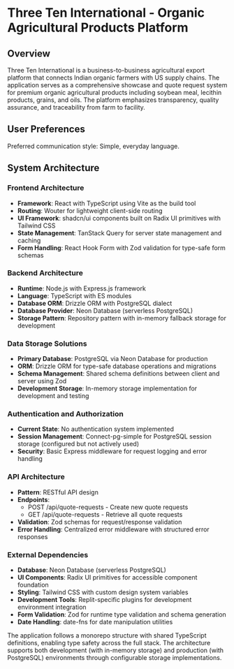 # Three Ten International - Organic Agricultural Products Platform

## Overview

Three Ten International is a business-to-business agricultural export platform that connects Indian organic farmers with US supply chains. The application serves as a comprehensive showcase and quote request system for premium organic agricultural products including soybean meal, lecithin products, grains, and oils. The platform emphasizes transparency, quality assurance, and traceability from farm to facility.

## User Preferences

Preferred communication style: Simple, everyday language.

## System Architecture

### Frontend Architecture
- **Framework**: React with TypeScript using Vite as the build tool
- **Routing**: Wouter for lightweight client-side routing
- **UI Framework**: shadcn/ui components built on Radix UI primitives with Tailwind CSS
- **State Management**: TanStack Query for server state management and caching
- **Form Handling**: React Hook Form with Zod validation for type-safe form schemas

### Backend Architecture
- **Runtime**: Node.js with Express.js framework
- **Language**: TypeScript with ES modules
- **Database ORM**: Drizzle ORM with PostgreSQL dialect
- **Database Provider**: Neon Database (serverless PostgreSQL)
- **Storage Pattern**: Repository pattern with in-memory fallback storage for development

### Data Storage Solutions
- **Primary Database**: PostgreSQL via Neon Database for production
- **ORM**: Drizzle ORM for type-safe database operations and migrations
- **Schema Management**: Shared schema definitions between client and server using Zod
- **Development Storage**: In-memory storage implementation for development and testing

### Authentication and Authorization
- **Current State**: No authentication system implemented
- **Session Management**: Connect-pg-simple for PostgreSQL session storage (configured but not actively used)
- **Security**: Basic Express middleware for request logging and error handling

### API Architecture
- **Pattern**: RESTful API design
- **Endpoints**: 
  - POST /api/quote-requests - Create new quote requests
  - GET /api/quote-requests - Retrieve all quote requests
- **Validation**: Zod schemas for request/response validation
- **Error Handling**: Centralized error middleware with structured error responses

### External Dependencies
- **Database**: Neon Database (serverless PostgreSQL)
- **UI Components**: Radix UI primitives for accessible component foundation
- **Styling**: Tailwind CSS with custom design system variables
- **Development Tools**: Replit-specific plugins for development environment integration
- **Form Validation**: Zod for runtime type validation and schema generation
- **Date Handling**: date-fns for date manipulation utilities

The application follows a monorepo structure with shared TypeScript definitions, enabling type safety across the full stack. The architecture supports both development (with in-memory storage) and production (with PostgreSQL) environments through configurable storage implementations.